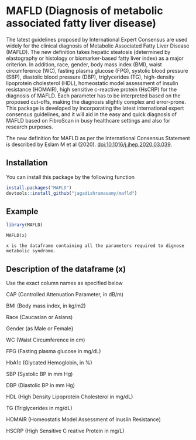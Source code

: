 
<!-- README.md is generated from README.Rmd. Please edit that file -->

# MAFLD (Diagnosis of metabolic associated fatty liver disease)

<!-- badges: start -->
<!-- badges: end -->

The latest guidelines proposed by International Expert Consensus are
used widely for the clinical diagnosis of Metabolic Associated Fatty
Liver Disease (MAFLD). The new definition takes hepatic steatosis
(determined by elastography or histology or biomarker-based fatty liver
index) as a major criterion. In addition, race, gender, body mass index
(BMI), waist circumference (WC), fasting plasma glucose (FPG), systolic
blood pressure (SBP), diastolic blood pressure (DBP), triglycerides
(TG), high-density lipoprotein cholesterol (HDL), homeostatic model
assessment of insulin resistance (HOMAIR), high sensitive c-reactive
protein (HsCRP) for the diagnosis of MAFLD. Each parameter has to be
interpreted based on the proposed cut-offs, making the diagnosis
slightly complex and error-prone. This package is developed by
incorporating the latest international expert consensus guidelines, and
it will aid in the easy and quick diagnosis of MAFLD based on FibroScan
in busy healthcare settings and also for research purposes.

The new definition for MAFLD as per the International Consensus
Statement is described by Eslam M et al (2020).
<doi:10.1016/j.jhep.2020.03.039>.

## Installation

You can install this package by the following function

``` r
install.packages("MAFLD")
devtools::install_github("jagadishramasamy/mafld")
```

## Example

``` r
library(MAFLD)
```

    MAFLD(x)

    x is the dataframe containing all the parameters required to dignose metabolic syndrome.

## Description of the dataframe (x)

Use the exact column names as specified below

CAP (Controlled Attenuation Parameter, in dB/m)

BMI (Body mass index, in kg/m2)

Race (Caucasian or Asians)

Gender (as Male or Female}

WC (Waist Circumference in cm)

FPG (Fasting plasma glucose in mg/dL)

HbA1c (Glycated Hemoglobin, in %)

SBP (Systolic BP in mm Hg)

DBP (Diastolic BP in mm Hg)

HDL (High Density Lipoprotein Cholesterol in mg/dL)

TG (Triglycerides in mg/dL)

HOMAIR (Homeostatis Model Assessment of Inuslin Resistance)

HSCRP (High Sensitive C reative Protein in mg/L)
